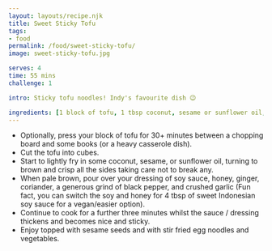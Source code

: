 ```yaml
---
layout: layouts/recipe.njk
title: Sweet Sticky Tofu
tags:
- food
permalink: /food/sweet-sticky-tofu/
image: sweet-sticky-tofu.jpg

serves: 4
time: 55 mins
challenge: 1

intro: Sticky tofu noodles! Indy's favourite dish 😉

ingredients: [1 block of tofu, 1 tbsp coconut, sesame or sunflower oil, 3 tbsp soy sauce, 1 tbsp honey, 1 tsp ginger, 1 tsp coriander, Black pepper, 2 garlic cloves]
---
```

- Optionally, press your block of tofu for 30+ minutes between a chopping board and some books (or a heavy casserole dish).
- Cut the tofu into cubes.
- Start to lightly fry in some coconut, sesame, or sunflower oil, turning to brown and crisp all the sides taking care not to break any.
- When pale brown, pour over your dressing of soy sauce, honey, ginger, coriander, a generous grind of black pepper, and crushed garlic (Fun fact, you can switch the soy and honey for 4 tbsp of sweet Indonesian soy sauce for a vegan/easier option).
- Continue to cook for a further three minutes whilst the sauce / dressing thickens and becomes nice and sticky.
- Enjoy topped with sesame seeds and with stir fried egg noodles and vegetables.